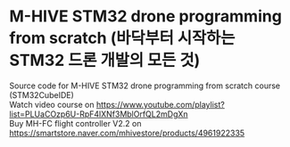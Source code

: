 # M-HIVE STM32 drone programming from scratch (바닥부터 시작하는 STM32 드론 개발의 모든 것)
Source code for M-HIVE STM32 drone programming from scratch course (STM32CubeIDE)  
Watch video course on https://www.youtube.com/playlist?list=PLUaCOzp6U-RpF4lXNf3MblOrfQL2mDgXn  
Buy MH-FC flight controller V2.2 on https://smartstore.naver.com/mhivestore/products/4961922335  
